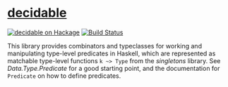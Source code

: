 [decidable][]
=============

[![decidable on Hackage](https://img.shields.io/hackage/v/decidable.svg?maxAge=86400)](https://hackage.haskell.org/package/decidable)
[![Build Status](https://travis-ci.org/mstksg/decidable.svg?branch=master)](https://travis-ci.org/mstksg/decidable)

This library provides combinators and typeclasses for working and manipulating
type-level predicates in Haskell, which are represented as matchable type-level
functions `k ~> Type` from the *singletons* library.  See *Data.Type.Predicate*
for a good starting point, and the documentation for `Predicate` on how to
define predicates.

[decidable]: http://hackage.haskell.org/package/decidable
